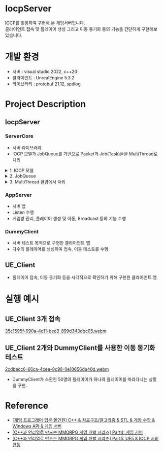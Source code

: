 # IocpServer
IOCP를 활용하여 구현해 본 게임서버입니다.<br>
클라이언트 접속 및 플레이어 생성 그리고 이동 동기화 등의 기능을 간단하게 구현해보았습니다.
# 개발 환경
- 서버 : visual studio 2022, c++20
- 클라이언트 : UnrealEngine 5.3.2
- 라이브러리 : protobuf 21.12, spdlog
# Project Description
## IocpServer
### ServerCore
- 서버 라이브러리
- IOCP 모델과 JobQueue를 기반으로 Packet과 Job(Task)들을 MultiThread로 처리

<Details>
<Summary>1. IOCP 모델</Summary>

<img src="https://github.com/Wseop/ue-iocpserver/assets/18005580/394b0d4d-c4f2-4840-80a5-4973807b0c1e" width="420" height="300" />

```c++
// IocpCore.cpp
void IocpCore::Dispatch(uint32 timeoutMs)
{
    ULONG_PTR dummyKey = 0;
    IocpEvent* iocpEvent = nullptr;
    DWORD numOfBytes = 0;

    if (::GetQueuedCompletionStatus(_iocpHandle, &numOfBytes, &dummyKey, reinterpret_cast<LPOVERLAPPED*>(&iocpEvent), timeoutMs) == false)
    {
        int32 errorCode = ::WSAGetLastError();
        switch (errorCode)
        {
        case WAIT_TIMEOUT:
            return;
        case ERROR_NETNAME_DELETED:
            break;
        default:
            spdlog::error("IocpCore : Dispatch Error[{}]", errorCode);
            return;
        }
    }

    if (iocpEvent)
        iocpEvent->GetOwner()->Dispatch(iocpEvent, numOfBytes);
}
```
```c++
// Listener.cpp
void Listener::Dispatch(IocpEvent* iocpEvent, uint32 numOfBytes)
{
    assert(iocpEvent->GetEventType() == EventType::Accept);
    ProcessAccept(iocpEvent);
}
```
```c++
// Session.cpp
void Session::Dispatch(IocpEvent* iocpEvent, uint32 numOfBytes)
{
    switch (iocpEvent->GetEventType())
    {
    case EventType::Connect:
	ProcessConnect();
	break;
    case EventType::Disconnect:
	ProcessDisconnect();
	break;
    case EventType::Recv:
	ProcessRecv(numOfBytes);
	break;
    case EventType::Send:
	ProcessSend(numOfBytes);
	break;
    default:
	spdlog::error("Session[{}] : Invalid EventType[{}]", _sessionId, static_cast<uint8>(iocpEvent->GetEventType()));
	break;
    }
}
```
</Details>

<Details>
<Summary>2. JobQueue</Summary>


</Details>

<Details>
<Summary>3. MultiThread 환경에서 처리</Summary>


</Details>

### AppServer
- 서버 앱
- Listen 수행
- 게임방 관리, 플레이어 생성 및 이동, Broadcast 등의 기능 수행
### DummyClient
- 서버 테스트 목적으로 구현한 클라이언트 앱
- 다수의 플레이어를 생성하여 접속, 이동 테스트를 수행
## UE_Client
- 플레이어 접속, 이동 동기화 등을 시각적으로 확인하기 위해 구현한 클라이언트 앱
# 실행 예시
## UE_Client 3개 접속
[35c1595f-990a-4c11-bed3-899d343dbc05.webm](https://github.com/Wseop/ue-iocpserver/assets/18005580/e6494696-f03c-422f-84a8-43b1773214b5)

## UE_Client 2개와 DummyClient를 사용한 이동 동기화 테스트
[2cdbecc6-66ca-4cee-8c98-0e10656da40d.webm](https://github.com/Wseop/ue-iocpserver/assets/18005580/aa8781ac-a8f9-439b-9f90-19bcb68bfc00)
- DummyClient가 소환한 50명의 플레이어가 하나의 플레이어를 따라다니는 상황을 구현.
# Reference
- [[게임 프로그래머 입문 올인원] C++ & 자료구조/알고리즘 & STL & 게임 수학 & Windows API & 게임 서버](https://www.inflearn.com/course/%EA%B2%8C%EC%9E%84-%ED%94%84%EB%A1%9C%EA%B7%B8%EB%9E%98%EB%A8%B8-%EC%9E%85%EB%AC%B8-%EC%98%AC%EC%9D%B8%EC%9B%90-rookiss)
- [[C++과 언리얼로 만드는 MMORPG 게임 개발 시리즈] Part4: 게임 서버](https://www.inflearn.com/course/%EC%96%B8%EB%A6%AC%EC%96%BC-3d-mmorpg-4)
- [[C++과 언리얼로 만드는 MMORPG 게임 개발 시리즈] Part5: UE5 & IOCP 서버 연동](https://www.inflearn.com/course/unreal-3d-mmorpg-5)
